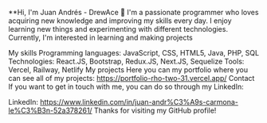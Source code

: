 
**Hi, I'm Juan Andrés - DrewAce 👋
I'm a passionate programmer who loves acquiring new knowledge and improving my skills every day. I enjoy learning new things and experimenting with different technologies. Currently, I'm interested in learning and making projects

My skills
Programming languages: JavaScript, CSS, HTML5, Java, PHP, SQL
Technologies: React.JS, Bootstrap, Redux.JS, Next.JS, Sequelize
Tools: Vercel, Railway, Netlify
My projects
Here you can my portfolio where you can see all of my projects:
https://portfolio-rho-two-31.vercel.app/
Contact
If you want to get in touch with me, you can do so through my LinkedIn:


LinkedIn: https://www.linkedin.com/in/juan-andr%C3%A9s-carmona-le%C3%B3n-52a378261/
Thanks for visiting my GitHub profile!
<!--
**DrewAce/DrewAce** is a ✨ _special_ ✨ repository because its `README.md` (this file) appears on your GitHub profile.

Here are some ideas to get you started:

- 🔭 I’m currently working on ...
- 🌱 I’m currently learning ...
- 👯 I’m looking to collaborate on ...
- 🤔 I’m looking for help with ...
- 💬 Ask me about ...
- 📫 How to reach me: ...
- 😄 Pronouns: ...
- ⚡ Fun fact: ...
-->
